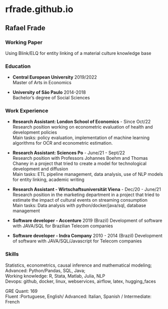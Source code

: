 # rfrade.github.io

## Rafael Frade

### Working Paper
Using Blink/ELQ for entity linking of a material culture knowledge base

### Education
* **Central European University** 2019/2022  
Master of Arts in Economics


* **University of São Paulo** 2014-2018  
Bachelor’s degree of Social Sciences

### Work Experience
* **Research Assistant: London School of Economics** - Since Oct/22  
Research position working on econometric evaluation of health and development policies  
Main tasks: policy evaluation, implementation of machine learning algorithms for OCR and econometric estimation.


* **Research Assistant: Sciences Po** - June/21 - Sept/22  
Research position with Professors Johannes Boehm and Thomas Chaney in a project that tried to create a model for technological development and diffusion  
Main tasks: ETL pipeline management, data analysis,  use of NLP models for entity linking, academic writing


* **Research Assistant - Wirtschaftsuniversität Viena** - Dec/20 - June/21  
Research position in the marketing department in a project that tried to estimate the impact of cultural events on streaming consumption  
Main tasks: Data analysis with python/docker/java/sql, database management


* **Software developer - Accenture** 2019 (Brazil)
Development of software with JAVA/SQL for Brazilian Telecom companies


* **Software developer - Indra Company** 2010 - 2014 (Brazil)
Development of software with JAVA/SQL/Javascript for Telecom companies

### Skills

Statistics, econometrics, causal inference and mathematical modeling;  
Advanced: Python/Pandas, SQL, Java;  
Working knowledge: R, Stata, Matlab, Julia, NLP  
Devops: github, docker, linux, webservices, airflow, latex, hugging_faces


GRE Quant: 169  
Fluent :Portuguese, English/ Advanced: Italian, Spanish / Intermediate: French
